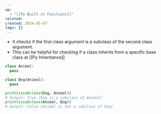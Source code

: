 ```yaml
---
up:
  - "[[Py Built in Functions]]"
related: 
created: 2024-05-07
tags: []
---
```


- It checks if the first class argument is a subclass of the second class argument.
- This can be helpful for checking if a class inherits from a specific base class at [[Py Inheritance]]
```python
class Animal:
  pass

class Dog(Animal):
  pass

print(issubclass(Dog, Animal))  
# Output: True (Dog is a subclass of Animal)
print(issubclass(Animal, Dog))  
# Output: False (Animal is not a subclass of Dog)
```